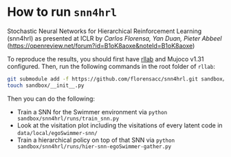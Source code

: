 
# How to run `snn4hrl`

Stochastic Neural Networks for Hierarchical Reinforcement Learning (snn4hrl) as presented at ICLR by *Carlos Florensa, Yan Duan, Pieter Abbeel* (https://openreview.net/forum?id=B1oK8aoxe&noteId=B1oK8aoxe)


To reproduce the results, you should first have [rllab](https://github.com/rllab/rllab) and Mujoco v1.31 configured. Then, run the following commands in the root folder of `rllab`:

```bash
git submodule add -f https://github.com/florensacc/snn4hrl.git sandbox/snn4hrl
touch sandbox/__init__.py
```

Then you can do the following:
- Train a SNN for the Swimmer environment via `python sandbox/snn4hrl/runs/train_snn.py`
- Look at the visitation plot including the visitations of every latent code in `data/local/egoSwimmer-snn/`
- Train a hierarchical policy on top of that SNN via `python sandbox/snn4hrl/runs/hier-snn-egoSwimmer-gather.py`
